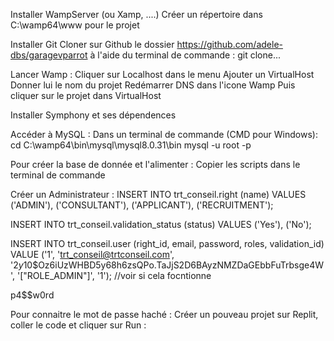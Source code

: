 Installer WampServer (ou Xamp, ....)
Créer un répertoire dans C:\wamp64\www pour le projet

Installer Git
Cloner sur Github le dossier https://github.com/adele-dbs/garagevparrot à l'aide du terminal de commande : git clone...

Lancer Wamp : Cliquer sur Localhost dans le menu
Ajouter un VirtualHost
Donner lui le nom du projet
Redémarrer DNS dans l'icone Wamp
Puis cliquer sur le projet dans VirtualHost

Installer Symphony et ses dépendences

Accéder à MySQL : 
Dans un terminal de commande (CMD pour Windows): 
cd C:\wamp64\bin\mysql\mysql8.0.31\bin
mysql -u root -p

Pour créer la base de donnée et l'alimenter : 
Copier les scripts dans le terminal de commande

Créer un Administrateur : 
INSERT INTO trt_conseil.right (name) VALUES
('ADMIN'),
('CONSULTANT'),
('APPLICANT'),
('RECRUITMENT');

INSERT INTO trt_conseil.validation_status (status) VALUES
('Yes'),
('No');

INSERT INTO trt_conseil.user (right_id, email, password, roles, validation_id) VALUE
('1', 'trt_conseil@trtconseil.com', '$2y$10$Oz6iUzWHBD5y68h6zsQPo.TaJjS2D6BAyzNMZDaGEbbFuTrbsge4W', '["ROLE_ADMIN"]', '1'); //voir si cela focntionne

p4$$w0rd

Pour connaitre le mot de passe haché : 
Créer un pouveau projet sur Replit, coller le code et cliquer sur Run : 
<?php
$password = 'P&ssW&rd4';
$encrypted_password = password_hash($password, PASSWORD_BCRYPT);
echo $encrypted_password;
?>





 


